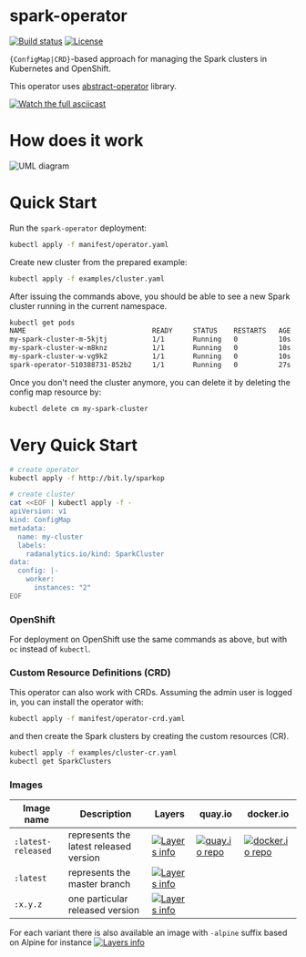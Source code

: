 # spark-operator

[![Build status](https://travis-ci.org/radanalyticsio/spark-operator.svg?branch=master)](https://travis-ci.org/radanalyticsio/spark-operator)
[![License](https://img.shields.io/badge/license-Apache--2.0-blue.svg)](http://www.apache.org/licenses/LICENSE-2.0)

`{ConfigMap|CRD}`-based approach for managing the Spark clusters in Kubernetes and OpenShift.

This operator uses [abstract-operator](https://github.com/jvm-operators/abstract-operator) library.

<!--
asciinema rec -i 3
docker run -\-rm -v $PWD:/data asciinema/asciicast2gif -s 1.18 -w 104 -h 27 -t monokai 189204.cast demo.gif
-->
[![Watch the full asciicast](https://github.com/radanalyticsio/spark-operator/raw/master/ascii.gif)](https://asciinema.org/a/189204?&cols=104&rows=27&theme=monokai)

# How does it work
![UML diagram](https://github.com/radanalyticsio/spark-operator/raw/master/standardized-UML-diagram.png "UML Diagram")

# Quick Start

Run the `spark-operator` deployment:
```bash
kubectl apply -f manifest/operator.yaml
```

Create new cluster from the prepared example:

```bash
kubectl apply -f examples/cluster.yaml
```

After issuing the commands above, you should be able to see a new Spark cluster running in the current namespace.

```bash
kubectl get pods
NAME                               READY     STATUS    RESTARTS   AGE
my-spark-cluster-m-5kjtj           1/1       Running   0          10s
my-spark-cluster-w-m8knz           1/1       Running   0          10s
my-spark-cluster-w-vg9k2           1/1       Running   0          10s
spark-operator-510388731-852b2     1/1       Running   0          27s
```

Once you don't need the cluster anymore, you can delete it by deleting the config map resource by:
```bash
kubectl delete cm my-spark-cluster
```

# Very Quick Start

```bash
# create operator
kubectl apply -f http://bit.ly/sparkop

# create cluster
cat <<EOF | kubectl apply -f -
apiVersion: v1
kind: ConfigMap
metadata:
  name: my-cluster
  labels:
    radanalytics.io/kind: SparkCluster
data:
  config: |-
    worker:
      instances: "2"
EOF
```

### OpenShift

For deployment on OpenShift use the same commands as above, but with `oc` instead of `kubectl`.

### Custom Resource Definitions (CRD)

This operator can also work with CRDs. Assuming the admin user is logged in, you can install the operator with:

```bash
kubectl apply -f manifest/operator-crd.yaml
```

and then create the Spark clusters by creating the custom resources (CR).

```bash
kubectl apply -f examples/cluster-cr.yaml
kubectl get SparkClusters
```

### Images

Image name         | Description | Layers | quay.io | docker.io
------------------ | ----------- | ------ | ------- | ----------
`:latest-released` | represents the latest released version | [![Layers info](https://images.microbadger.com/badges/image/radanalyticsio/spark-operator:latest-released.svg)](https://microbadger.com/images/radanalyticsio/spark-operator:latest-released) | [![quay.io repo](https://quay.io/repository/radanalyticsio/spark-operator/status "quay.io repo")](https://quay.io/repository/radanalyticsio/spark-operator?tab=tags) | [![docker.io repo](https://img.shields.io/docker/pulls/radanalyticsio/spark-operator.svg "docker.io repo")](https://hub.docker.com/r/radanalyticsio/spark-operator/tags/)
`:latest`          | represents the master branch | [![Layers info](https://images.microbadger.com/badges/image/radanalyticsio/spark-operator:latest.svg)](https://microbadger.com/images/radanalyticsio/spark-operator:latest) |  | 
`:x.y.z`           | one particular released version | [![Layers info](https://images.microbadger.com/badges/image/radanalyticsio/spark-operator:0.1.5.svg)](https://microbadger.com/images/radanalyticsio/spark-operator:0.1.5) |  | 

For each variant there is also available an image with `-alpine` suffix based on Alpine for instance [![Layers info](https://images.microbadger.com/badges/image/radanalyticsio/spark-operator:latest-released-alpine.svg)](https://microbadger.com/images/radanalyticsio/spark-operator:latest-released-alpine)
